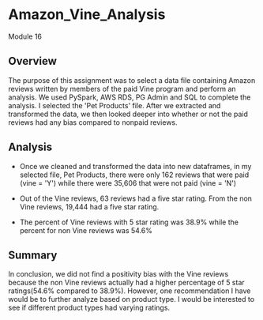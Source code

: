 # Amazon_Vine_Analysis
Module 16
## Overview
The purpose of this assignment was to select a data file containing Amazon reviews written by members of the paid Vine program and perform an analysis. We used PySpark, AWS RDS, PG Admin and SQL to complete the analysis. I selected the 'Pet Products' file. After we extracted and transformed the data, we then looked deeper into whether or not the paid reviews had any bias compared to nonpaid reviews. 

## Analysis
* Once we cleaned and transformed the data into new dataframes, in my selected file, Pet Products, there were only 162 reviews that were paid (vine = 'Y') while there were 35,606 that were not paid (vine = 'N')

* Out of the Vine reviews, 63 reviews had a five star rating. From the non Vine reviews, 19,444 had a five star rating.

* The percent of Vine reviews with 5 star rating was 38.9% while the percent for non Vine reviews was 54.6%

## Summary
In conclusion, we did not find a positivity bias with the Vine reviews because the non Vine reviews actually had a higher percentage of 5 star ratings(54.6% compared to 38.9%). However, one recommendation I have would be to further analyze based on product type. I would be interested to see if different product types had varying ratings. 
